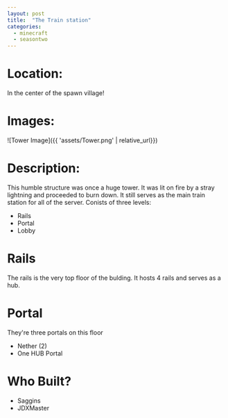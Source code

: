 ```yaml
---
layout: post
title:  "The Train station"
categories:
  - minecraft
  - seasontwo
---
```


# Location:
In the center of the spawn village!

# Images:
![Tower Image]({{ 'assets/Tower.png' | relative_url}})
# Description:
This humble structure was once a huge tower. It was lit on fire by a stray lightning and proceeded to burn down.
It still serves as the main train station for all of the server.
Conists of three levels:
- Rails
- Portal
- Lobby

# Rails
The rails is the very top floor of the bulding. It hosts 4 rails and serves as a hub.

# Portal
They're three portals on this floor
* Nether (2)
* One HUB Portal

# Who Built?
* Saggins
* JDXMaster